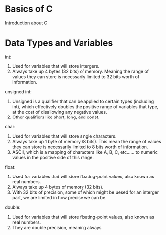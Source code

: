# Basics of C 
 Introduction about C
 
# Data Types and Variables
int:
1. Used for variables that will store intergers.
2. Always take up 4 bytes (32 bits) of memory. Meaning the range of values they can store is necessarily limited to 32 bits worth of information.

unsigned int:
1. Unsigned is a qualifier that can be applied to certain types (including int), which effectively doubles the positive range of variables that type, at the cost of disallowing any negative values.
2. Other qualifiers like short, long, and const. 

char:
1. Used for variables that will store single characters.
2. Always take up 1 byte of memory (8 bits). This mean the range of values they can store is necessarily limited to 8 bits worth of information.
3. ASCII, which is a mapping of characters like A, B, C, etc...... to numeric values in the positive side of this range.

float:
1. Used for variables that will store floating-point values, also known as real numbers.
2. Always take up 4 bytes of memory (32 bits).
3. With 32 bits of precision, some of which might be uesed for an interger part, we are limited in how precise we can be.

double:
1. Used for variables that will store floating-point values, also known as real numbers.
2. They are double precision, meaning always 

